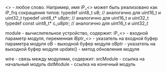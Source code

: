 <> - любое слово. Например, имя iP_<> может быть реализовано как iP_frq
сокращения типов:
typedef uint8_t  u8;            // аналогично для uint16_t и uint32_t
typedef uint8_t* u8ptr;         // аналогично для uint16_t и uint32_t  
typedef const uint8_t* c_u8ptr; // аналогично для uint16_t и uint32_t  



module    - вычислительное устройство, содержит:
iP_<>     - входной параметр модуля, переменная
iBptr_<>  - указатель на входной буфер параметра модуля
oB        - выходной буфер модуля
oBptr     - указатель на выходной буфер модуля
update()  - метод обновления модуля

wire      - связь между модулями, содержит:
srcModule - ссылка на начальный модуль
dstModule - ссылка на конечный модуль
